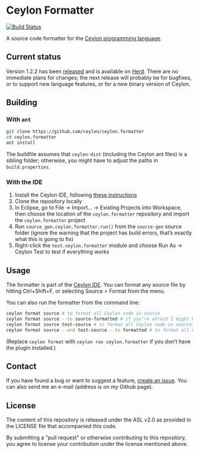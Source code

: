 Ceylon Formatter
================

[![Build Status](https://ci-ceylon.rhcloud.com/buildStatus/icon?job=ceylon.formatter)](https://ci-ceylon.rhcloud.com/job/ceylon.formatter)

A source code formatter for the [Ceylon programming language](http://ceylon-lang.org/).

Current status
--------------

Version 1.2.2 has been [released][release-1.2.2] and is available on [Herd][herd-1.2.2].
There are no immediate plans for changes;
the next release will probably be for bugfixes, or to support new language features, or for a new binary version of Ceylon.

[release-1.2.2]: https://github.com/ceylon/ceylon.formatter/releases/1.2.2
[herd-1.2.2]: https://modules.ceylon-lang.org/modules/ceylon.formatter/1.2.2

Building
--------

### With `ant`

```bash
git clone https://github.com/ceylon/ceylon.formatter
cd ceylon.formatter
ant install
```

The buildfile assumes that `ceylon-dist` (including the Ceylon ant files) is a sibling folder; otherwise, you might have to adjust the paths in `build.properties`.

### With the IDE

1. Install the Ceylon IDE, following [these instructions](http://ceylon-lang.org/documentation/current/ide/install/)
2. Clone the repository locally
3. In Eclipse, go to File -> Import... -> Existing Projects into Workspace, then choose the location of the `ceylon.formatter` repository and import the `ceylon.formatter` project
4. Run `source_gen.ceylon.formatter.run()` from the `source-gen` source folder  (ignore the warning that the project has build errors, that’s exactly what this is going to fix)
5. Right-click the `test.ceylon.formatter` module and choose Run As -> Ceylon Test to test if everything works

Usage
-----

The formatter is part of the [Ceylon IDE](http://ceylon-lang.org/documentation/current/ide/). You can format any source file by hitting Ctrl+Shift+F, or selecting Source > Format from the menu.

You can also run the formatter from the command line:

```bash
ceylon format source # to format all Ceylon code in source
ceylon format source --to source-formatted # if you’re afraid I might break your code – directory structure is preserved
ceylon format source test-source # to format all Ceylon code in source and test-source
ceylon format source --and test-source --to formatted # to format all Ceylon code in source and test-source into formatted
```

(Replace `ceylon format` with `ceylon run ceylon.formatter` if you don’t have the plugin installed.)

Contact
-------

If you have found a bug or want to suggest a feature, [create an issue](https://github.com/ceylon/ceylon.formatter/issues/new). You can also send me an e-mail (address is on my Github page).

License
-------

The content of this repository is released under the ASL v2.0
as provided in the LICENSE file that accompanied this code.

By submitting a "pull request" or otherwise contributing to 
this repository, you agree to license your contribution under 
the license mentioned above.
